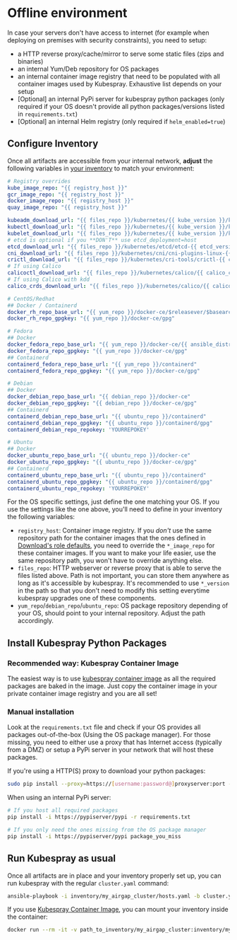 # Offline environment

In case your servers don't have access to internet (for example when deploying on premises with security constraints), you need to setup:

* a HTTP reverse proxy/cache/mirror to serve some static files (zips and binaries)
* an internal Yum/Deb repository for OS packages
* an internal container image registry that need to be populated with all container images used by Kubespray. Exhaustive list depends on your setup
* [Optional] an internal PyPi server for kubespray python packages (only required if your OS doesn't provide all python packages/versions listed in `requirements.txt`)
* [Optional] an internal Helm registry (only required if `helm_enabled=true`)

## Configure Inventory

Once all artifacts are accessible from your internal network, **adjust** the following variables in [your inventory](/inventory/sample/group_vars/k8s-cluster/offline.yml) to match your environment:

```yaml
# Registry overrides
kube_image_repo: "{{ registry_host }}"
gcr_image_repo: "{{ registry_host }}"
docker_image_repo: "{{ registry_host }}"
quay_image_repo: "{{ registry_host }}"

kubeadm_download_url: "{{ files_repo }}/kubernetes/{{ kube_version }}/kubeadm"
kubectl_download_url: "{{ files_repo }}/kubernetes/{{ kube_version }}/kubectl"
kubelet_download_url: "{{ files_repo }}/kubernetes/{{ kube_version }}/kubelet"
# etcd is optional if you **DON'T** use etcd_deployment=host
etcd_download_url: "{{ files_repo }}/kubernetes/etcd/etcd-{{ etcd_version }}-linux-amd64.tar.gz"
cni_download_url: "{{ files_repo }}/kubernetes/cni/cni-plugins-linux-{{ image_arch }}-{{ cni_version }}.tgz"
crictl_download_url: "{{ files_repo }}/kubernetes/cri-tools/crictl-{{ crictl_version }}-{{ ansible_system | lower }}-{{ image_arch }}.tar.gz"
# If using Calico
calicoctl_download_url: "{{ files_repo }}/kubernetes/calico/{{ calico_ctl_version }}/calicoctl-linux-{{ image_arch }}"
# If using Calico with kdd
calico_crds_download_url: "{{ files_repo }}/kubernetes/calico/{{ calico_version }}.tar.gz"

# CentOS/Redhat
## Docker / Containerd
docker_rh_repo_base_url: "{{ yum_repo }}/docker-ce/$releasever/$basearch"
docker_rh_repo_gpgkey: "{{ yum_repo }}/docker-ce/gpg"

# Fedora
## Docker
docker_fedora_repo_base_url: "{{ yum_repo }}/docker-ce/{{ ansible_distribution_major_version }}/{{ ansible_architecture }}"
docker_fedora_repo_gpgkey: "{{ yum_repo }}/docker-ce/gpg"
## Containerd
containerd_fedora_repo_base_url: "{{ yum_repo }}/containerd"
containerd_fedora_repo_gpgkey: "{{ yum_repo }}/docker-ce/gpg"

# Debian
## Docker
docker_debian_repo_base_url: "{{ debian_repo }}/docker-ce"
docker_debian_repo_gpgkey: "{{ debian_repo }}/docker-ce/gpg"
## Containerd
containerd_debian_repo_base_url: "{{ ubuntu_repo }}/containerd"
containerd_debian_repo_gpgkey: "{{ ubuntu_repo }}/containerd/gpg"
containerd_debian_repo_repokey: 'YOURREPOKEY'

# Ubuntu
## Docker
docker_ubuntu_repo_base_url: "{{ ubuntu_repo }}/docker-ce"
docker_ubuntu_repo_gpgkey: "{{ ubuntu_repo }}/docker-ce/gpg"
## Containerd
containerd_ubuntu_repo_base_url: "{{ ubuntu_repo }}/containerd"
containerd_ubuntu_repo_gpgkey: "{{ ubuntu_repo }}/containerd/gpg"
containerd_ubuntu_repo_repokey: 'YOURREPOKEY'
```

For the OS specific settings, just define the one matching your OS.
If you use the settings like the one above, you'll need to define in your inventory the following variables:

* `registry_host`: Container image registry. If you _don't_ use the same repository path for the container images that the ones defined in [Download's role defaults](https://github.com/kubernetes-sigs/kubespray/blob/master/roles/download/defaults/main.yml), you need to override the `*_image_repo` for these container images. If you want to make your life easier, use the same repository path, you won't have to override anything else.
* `files_repo`: HTTP webserver or reverse proxy that is able to serve the files listed above. Path is not important, you can store them anywhere as long as it's accessible by kubespray. It's recommended to use `*_version` in the path so that you don't need to modify this setting everytime kubespray upgrades one of these components.
* `yum_repo`/`debian_repo`/`ubuntu_repo`: OS package repository depending of your OS, should point to your internal repository. Adjust the path accordingly.

## Install Kubespray Python Packages

### Recommended way: Kubespray Container Image

The easiest way is to use [kubespray container image](https://quay.io/kubespray/kubespray) as all the required packages are baked in the image.
Just copy the container image in your private container image registry and you are all set!

### Manual installation

Look at the `requirements.txt` file and check if your OS provides all packages out-of-the-box (Using the OS package manager). For those missing, you need to either use a proxy that has Internet access (typically from a DMZ) or setup a PyPi server in your network that will host these packages.

If you're using a HTTP(S) proxy to download your python packages:

```bash
sudo pip install --proxy=https://[username:password@]proxyserver:port -r requirements.txt
```

When using an internal PyPi server:

```bash
# If you host all required packages
pip install -i https://pypiserver/pypi -r requirements.txt

# If you only need the ones missing from the OS package manager
pip install -i https://pypiserver/pypi package_you_miss
```

## Run Kubespray as usual

Once all artifacts are in place and your inventory properly set up, you can run kubespray with the regular `cluster.yaml` command:

```bash
ansible-playbook -i inventory/my_airgap_cluster/hosts.yaml -b cluster.yml
```

If you use [Kubespray Container Image](#recommended-way:-kubespray-container-image), you can mount your inventory inside the container:

```bash
docker run --rm -it -v path_to_inventory/my_airgap_cluster:inventory/my_airgap_cluster myprivateregisry.com/kubespray/kubespray:v2.14.0 ansible-playbook -i inventory/my_airgap_cluster/hosts.yaml -b cluster.yml
```
